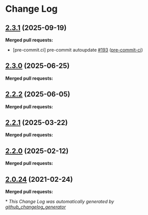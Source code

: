 # Change Log

## [2.3.1](https://github.com/networknt/kafka-sidecar/tree/2.3.1) (2025-09-19)


**Merged pull requests:**


- [pre-commit.ci] pre-commit autoupdate [\#193](https://github.com/networknt/kafka-sidecar/pull/193) ([pre-commit-ci](https://github.com/apps/pre-commit-ci))
## [2.3.0](https://github.com/networknt/kafka-sidecar/tree/2.3.0) (2025-06-25)


**Merged pull requests:**




## [2.2.2](https://github.com/networknt/kafka-sidecar/tree/2.2.2) (2025-06-05)


**Merged pull requests:**




## [2.2.1](https://github.com/networknt/kafka-sidecar/tree/2.2.1) (2025-03-22)


**Merged pull requests:**




## [2.2.0](https://github.com/networknt/kafka-sidecar/tree/2.2.0) (2025-02-12)


**Merged pull requests:**




## [2.0.24](https://github.com/networknt/light-mesh/tree/2.0.24) (2021-02-24)


**Merged pull requests:**


\* *This Change Log was automatically generated by [github_changelog_generator](https://github.com/skywinder/Github-Changelog-Generator)*
